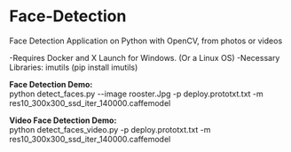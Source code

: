 # Face-Detection
Face Detection Application on Python with OpenCV, from photos or  videos

-Requires Docker and X Launch for Windows. (Or a Linux OS)
-Necessary Libraries: imutils (pip install imutils)

 <b>Face Detection Demo: </b><br />  python detect_faces.py --image rooster.Jpg -p deploy.prototxt.txt  -m res10_300x300_ssd_iter_140000.caffemodel

 <b>Video Face Detection Demo: </b><br /> python detect_faces_video.py -p deploy.prototxt.txt -m res10_300x300_ssd_iter_140000.caffemodel
    
